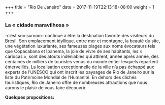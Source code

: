 +++
title = "Rio De Janeiro"
date = 2017-11-19T22:13:18+08:00
weight = 1
+++
### La « cidade maravilhosa »
-c’est son surnom- continue à être la destination favorite des visiteurs du Brésil.
Son emplacement idyllique, entre mer et montagne, la beauté du site, une végétation luxuriante, ses fameuses plages aux noms évocateurs tels que Copacabana et Ipanema, la joie de vivre de ses habitants, les « cariocas », sont des atouts indéniables qui attirent, année après année, des centaines de milliers de touristes venus du monde entier lesquels repartent émerveillés.
La localisation exceptionnelle de la ville n’a pas échappé aux experts de l’UNESCO qui ont inscrit les paysages de Rio de Janeiro sur la liste du Patrimoine Mondial de l’Humanité.
En dehors des clichés touristiques, Rio de Janeiro offre de nombreuses attractions que nous aurons le plaisir de vous faire découvrir.

**Quelques propositions:**
